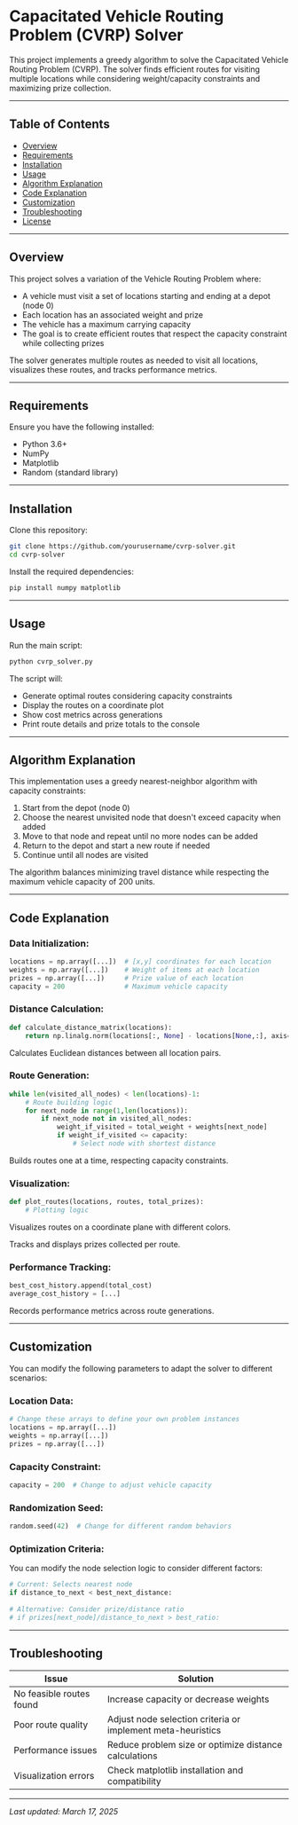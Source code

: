 # Capacitated Vehicle Routing Problem (CVRP) Solver


This project implements a greedy algorithm to solve the Capacitated Vehicle Routing Problem (CVRP). The solver finds efficient routes for visiting multiple locations while considering weight/capacity constraints and maximizing prize collection.

---

## Table of Contents
- [Overview](#overview)
- [Requirements](#requirements)
- [Installation](#installation)
- [Usage](#usage)
- [Algorithm Explanation](#algorithm-explanation)
- [Code Explanation](#code-explanation)
- [Customization](#customization)
- [Troubleshooting](#troubleshooting)
- [License](#license)

---

## Overview
This project solves a variation of the Vehicle Routing Problem where:

- A vehicle must visit a set of locations starting and ending at a depot (node 0)
- Each location has an associated weight and prize
- The vehicle has a maximum carrying capacity
- The goal is to create efficient routes that respect the capacity constraint while collecting prizes

The solver generates multiple routes as needed to visit all locations, visualizes these routes, and tracks performance metrics.

---

## Requirements
Ensure you have the following installed:

- Python 3.6+
- NumPy
- Matplotlib
- Random (standard library)

---

## Installation
Clone this repository:

```bash
git clone https://github.com/yourusername/cvrp-solver.git
cd cvrp-solver
```

Install the required dependencies:

```bash
pip install numpy matplotlib
```

---

## Usage
Run the main script:

```bash
python cvrp_solver.py
```

The script will:

- Generate optimal routes considering capacity constraints
- Display the routes on a coordinate plot
- Show cost metrics across generations
- Print route details and prize totals to the console

---

## Algorithm Explanation
This implementation uses a greedy nearest-neighbor algorithm with capacity constraints:

1. Start from the depot (node 0)
2. Choose the nearest unvisited node that doesn't exceed capacity when added
3. Move to that node and repeat until no more nodes can be added
4. Return to the depot and start a new route if needed
5. Continue until all nodes are visited

The algorithm balances minimizing travel distance while respecting the maximum vehicle capacity of 200 units.

---

## Code Explanation

### Data Initialization:
```python
locations = np.array([...])  # [x,y] coordinates for each location
weights = np.array([...])    # Weight of items at each location
prizes = np.array([...])     # Prize value of each location
capacity = 200               # Maximum vehicle capacity
```

### Distance Calculation:
```python
def calculate_distance_matrix(locations):
    return np.linalg.norm(locations[:, None] - locations[None,:], axis=2)
```
Calculates Euclidean distances between all location pairs.

### Route Generation:
```python
while len(visited_all_nodes) < len(locations)-1:
    # Route building logic
    for next_node in range(1,len(locations)):
        if next_node not in visited_all_nodes:
            weight_if_visited = total_weight + weights[next_node]
            if weight_if_visited <= capacity:
                # Select node with shortest distance
```
Builds routes one at a time, respecting capacity constraints.

### Visualization:
```python
def plot_routes(locations, routes, total_prizes):
    # Plotting logic
```
Visualizes routes on a coordinate plane with different colors.

Tracks and displays prizes collected per route.

### Performance Tracking:
```python
best_cost_history.append(total_cost)
average_cost_history = [...]
```
Records performance metrics across route generations.

---

## Customization
You can modify the following parameters to adapt the solver to different scenarios:

### Location Data:
```python
# Change these arrays to define your own problem instances
locations = np.array([...])
weights = np.array([...])
prizes = np.array([...])
```

### Capacity Constraint:
```python
capacity = 200  # Change to adjust vehicle capacity
```

### Randomization Seed:
```python
random.seed(42)  # Change for different random behaviors
```

### Optimization Criteria:
You can modify the node selection logic to consider different factors:
```python
# Current: Selects nearest node
if distance_to_next < best_next_distance:
    
# Alternative: Consider prize/distance ratio
# if prizes[next_node]/distance_to_next > best_ratio:
```

---

## Troubleshooting
| Issue | Solution |
|--------|----------|
| No feasible routes found | Increase capacity or decrease weights |
| Poor route quality | Adjust node selection criteria or implement meta-heuristics |
| Performance issues | Reduce problem size or optimize distance calculations |
| Visualization errors | Check matplotlib installation and compatibility |

---



_Last updated: March 17, 2025_
